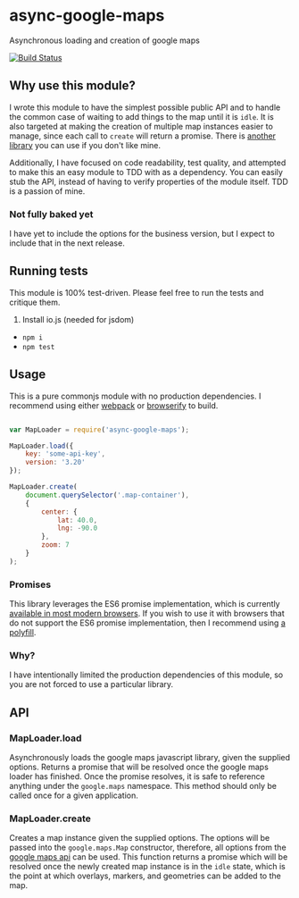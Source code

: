 # async-google-maps
Asynchronous loading and creation of google maps

[![Build Status](https://travis-ci.org/zpratt/async-google-maps.svg)](https://travis-ci.org/zpratt/async-google-maps)

## Why use this module?

I wrote this module to have the simplest possible public API and to handle the common case of waiting to add things to the map until it is `idle`. It is also targeted at making the creation of multiple map instances easier to manage, since each call to `create` will return a promise. There is [another library](https://github.com/sakren/node-google-maps) you can use if you don't like mine.

Additionally, I have focused on code readability, test quality, and attempted to make this an easy module to TDD with as a dependency. You can easily stub the API, instead of having to verify properties of the module itself. TDD is a passion of mine.

### Not fully baked yet

I have yet to include the options for the business version, but I expect to include that in the next release.

## Running tests

This module is 100% test-driven. Please feel free to run the tests and critique them.

1. Install io.js (needed for jsdom)
- `npm i`
- `npm test`

## Usage

This is a pure commonjs module with no production dependencies. I recommend using either [webpack](http://webpack.github.io/docs/) or [browserify](https://github.com/substack/node-browserify) to build.

```javascript

var MapLoader = require('async-google-maps');

MapLoader.load({
    key: 'some-api-key',
    version: '3.20'
});

MapLoader.create(
    document.querySelector('.map-container'),
    {
        center: {
            lat: 40.0,
            lng: -90.0
        },
        zoom: 7
    }
);
```

### Promises

This library leverages the ES6 promise implementation, which is currently [available in most modern browsers](http://caniuse.com/#feat=promises). If you wish to use it with browsers that do not support the ES6 promise implementation, then I recommend using [a polyfill](https://github.com/jakearchibald/es6-promise).

### Why?

I have intentionally limited the production dependencies of this module, so you are not forced to use a particular library.

## API

### MapLoader.load

Asynchronously loads the google maps javascript library, given the supplied options. Returns a promise that will be resolved once the google maps loader has finished. Once the promise resolves, it is safe to reference anything under the `google.maps` namespace. This method should only be called once for a given application.

### MapLoader.create

Creates a map instance given the supplied options. The options will be passed into the `google.maps.Map` constructor, therefore, all options from the [google maps api](https://developers.google.com/maps/documentation/javascript/reference#MapOptions) can be used. This function returns a promise which will be resolved once the newly created map instance is in the `idle` state, which is the point at which overlays, markers, and geometries can be added to the map.
